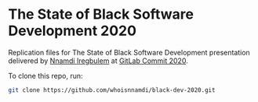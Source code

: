 # The State of Black Software Development 2020

Replication files for The State of Black Software Development presentation delivered by [Nnamdi Iregbulem](https://www.linkedin.com/in/nnamdiiregbulem/) at [GitLab Commit 2020](https://about.gitlab.com/events/commit/).

To clone this repo, run:
```bash
git clone https://github.com/whoisnnamdi/black-dev-2020.git
```